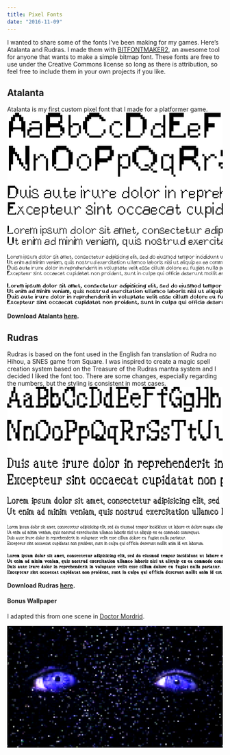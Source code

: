 ```yaml
---
title: Pixel Fonts
date: "2016-11-09"
---
```


I wanted to share some of the fonts I’ve been making for my games. Here’s Atalanta and Rudras. I made them with [BITFONTMAKER2](http://www.pentacom.jp/pentacom/bitfontmaker2/), an awesome tool for anyone that wants to make a simple bitmap font. These fonts are free to use under the Creative Commons license so long as there is attribution, so feel free to include them in your own projects if you like.

## Atalanta

Atalanta is my first custom pixel font that I made for a platformer game.
![Atalanta Font Sample](atalanta_sample.png)

**Download Atalanta [here](Atalanta_Font.zip).**

## Rudras

Rudras is based on the font used in the English fan translation of Rudra no Hihou, a SNES game from Square. I was inspired to create a magic spell creation system based on the Treasure of the Rudras mantra system and I decided I liked the font too. There are some changes, especially regarding the numbers, but the styling is consistent in most cases.
![Rudras Font Sample](rudras_sample.png)

**Download Rudras [here](Rudras_Font.zip).**

#### Bonus Wallpaper

I adapted this from one scene in [Doctor Mordrid](https://youtu.be/42xdx4MZALQ).

![Space Eyes](2016-11-09-space_eyes.png)